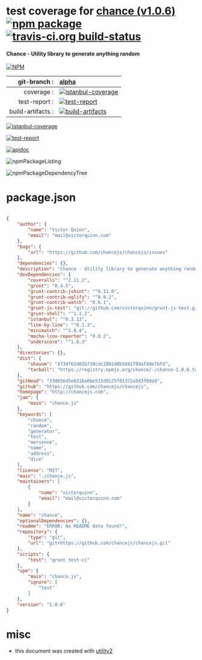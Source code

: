 # test coverage for  [chance (v1.0.6)](http://chancejs.com)  [![npm package](https://img.shields.io/npm/v/npmtest-chance.svg?style=flat-square)](https://www.npmjs.org/package/npmtest-chance) [![travis-ci.org build-status](https://api.travis-ci.org/npmtest/node-npmtest-chance.svg)](https://travis-ci.org/npmtest/node-npmtest-chance)
#### Chance - Utility library to generate anything random

[![NPM](https://nodei.co/npm/chance.png?downloads=true)](https://www.npmjs.com/package/chance)

| git-branch : | [alpha](https://github.com/npmtest/node-npmtest-chance/tree/alpha)|
|--:|:--|
| coverage : | [![istanbul-coverage](https://npmtest.github.io/node-npmtest-chance/build/coverage.badge.svg)](https://npmtest.github.io/node-npmtest-chance/build/coverage.html/index.html)|
| test-report : | [![test-report](https://npmtest.github.io/node-npmtest-chance/build/test-report.badge.svg)](https://npmtest.github.io/node-npmtest-chance/build/test-report.html)|
| build-artifacts : | [![build-artifacts](https://npmtest.github.io/node-npmtest-chance/glyphicons_144_folder_open.png)](https://github.com/npmtest/node-npmtest-chance/tree/gh-pages/build)|

[![istanbul-coverage](https://npmtest.github.io/node-npmtest-chance/build/screenCapture.buildCustomOrg.browser.coverage.html.png)](https://npmtest.github.io/node-npmtest-chance/build/coverage.html/index.html)

[![test-report](https://npmtest.github.io/node-npmtest-chance/build/screenCapture.buildCustomOrg.browser.%252Fhome%252Ftravis%252Fbuild%252Fnpmtest%252Fnode-npmtest-chance%252Ftmp%252Fbuild%252Ftest-report.html.png)](https://npmtest.github.io/node-npmtest-chance/build/test-report.html)

[![apidoc](https://npmdoc.github.io/node-npmdoc-chance/build/screenCapture.buildApidoc.browser.%252Fhome%252Ftravis%252Fbuild%252Fnpmdoc%252Fnode-npmdoc-chance%252Ftmp%252Fbuild%252Fapidoc.html.png)](https://npmdoc.github.io/node-npmdoc-chance/build/apidoc.html)

![npmPackageListing](https://npmtest.github.io/node-npmtest-chance/build/screenCapture.npmPackageListing.svg)

![npmPackageDependencyTree](https://npmtest.github.io/node-npmtest-chance/build/screenCapture.npmPackageDependencyTree.svg)



# package.json

```json

{
    "author": {
        "name": "Victor Quinn",
        "email": "mail@victorquinn.com"
    },
    "bugs": {
        "url": "https://github.com/chancejs/chancejs/issues"
    },
    "dependencies": {},
    "description": "Chance - Utility library to generate anything random",
    "devDependencies": {
        "coveralls": "^2.11.2",
        "grunt": "0.4.5",
        "grunt-contrib-jshint": "^0.11.0",
        "grunt-contrib-uglify": "^0.9.2",
        "grunt-contrib-watch": "0.6.1",
        "grunt-js-test": "git://github.com/victorquinn/grunt-js-test.git#ffc580375f0ff7b496026ab87b4a9666992d2f33",
        "grunt-shell": "^1.1.2",
        "istanbul": "^0.3.13",
        "line-by-line": "^0.1.3",
        "minimatch": "^2.0.4",
        "mocha-lcov-reporter": "0.0.2",
        "underscore": "^1.8.3"
    },
    "directories": {},
    "dist": {
        "shasum": "4734f62d02b738cdc2882d8b5d41f89af49e7bfd",
        "tarball": "https://registry.npmjs.org/chance/-/chance-1.0.6.tgz"
    },
    "gitHead": "330656d5e0316a0be515d9125f81372a5d3f89a9",
    "github": "https://github.com/chancejs/chancejs",
    "homepage": "http://chancejs.com",
    "jam": {
        "main": "chance.js"
    },
    "keywords": [
        "chance",
        "random",
        "generator",
        "test",
        "mersenne",
        "name",
        "address",
        "dice"
    ],
    "license": "MIT",
    "main": "./chance.js",
    "maintainers": [
        {
            "name": "victorquinn",
            "email": "mail@victorquinn.com"
        }
    ],
    "name": "chance",
    "optionalDependencies": {},
    "readme": "ERROR: No README data found!",
    "repository": {
        "type": "git",
        "url": "git+https://github.com/chancejs/chancejs.git"
    },
    "scripts": {
        "test": "grunt test-ci"
    },
    "spm": {
        "main": "chance.js",
        "ignore": [
            "test"
        ]
    },
    "version": "1.0.6"
}
```



# misc
- this document was created with [utility2](https://github.com/kaizhu256/node-utility2)
